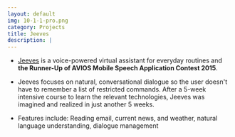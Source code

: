 ```yaml
---
layout: default
img: 10-1-1-pro.png
category: Projects
title: Jeeves
description: |
---
```

* [Jeeves](https://github.com/arikalfus/Jeeves) is a voice-powered virtual assistant for everyday routines and **the Runner-Up of AVIOS Mobile Speech Application Contest 2015**. 


* Jeeves focuses on natural, conversational dialogue so the user doesn't have to remember a list of restricted commands. After a 5-week intensive course to learn the relevant technologies, Jeeves was imagined and realized in just another 5 weeks.


* Features include: Reading email, current news, and weather, natural language understanding, dialogue management
